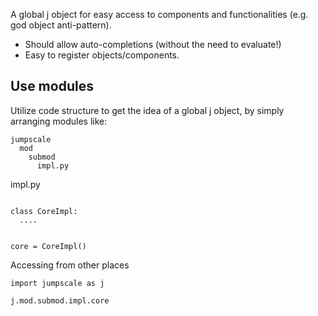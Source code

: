 
A global j object for easy access to components and functionalities (e.g. god object anti-pattern).

* Should allow auto-completions (without the need to evaluate!)
* Easy to register objects/components.

## Use modules

Utilize code structure to get the idea of a global j object, by simply arranging modules like:

```
jumpscale
  mod
    submod
      impl.py
```


impl.py

```

class CoreImpl:
  ....
  
  
core = CoreImpl()
```


Accessing from other places

```
import jumpscale as j

j.mod.submod.impl.core
```
